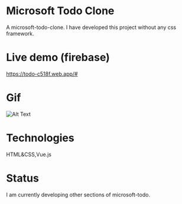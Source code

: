 # Microsoft Todo Clone
A microsoft-todo-clone. I have developed this project without any css framework.

# Live demo (firebase)
https://todo-c518f.web.app/#

# Gif
![Alt Text](https://media.giphy.com/media/EloK5affruM9NQzQvZ/giphy.gif)





# Technologies
HTML&CSS,Vue.js


# Status
I am currently developing other sections of microsoft-todo.


